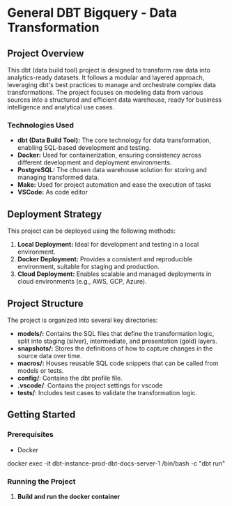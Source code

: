 # General DBT Bigquery - Data Transformation

## Project Overview

This dbt (data build tool) project is designed to transform raw data into analytics-ready datasets. It follows a modular and layered approach, leveraging dbt's best practices to manage and orchestrate complex data transformations. The project focuses on modeling data from various sources into a structured and efficient data warehouse, ready for business intelligence and analytical use cases.

### Technologies Used

*   **dbt (Data Build Tool):** The core technology for data transformation, enabling SQL-based development and testing.
*   **Docker:** Used for containerization, ensuring consistency across different development and deployment environments.
*   **PostgreSQL:** The chosen data warehouse solution for storing and managing transformed data.
* **Make:** Used for project automation and ease the execution of tasks
* **VSCode:** As code editor

## Deployment Strategy

This project can be deployed using the following methods:

1.  **Local Deployment:** Ideal for development and testing in a local environment.
2.  **Docker Deployment:** Provides a consistent and reproducible environment, suitable for staging and production.
3.  **Cloud Deployment:** Enables scalable and managed deployments in cloud environments (e.g., AWS, GCP, Azure).

## Project Structure

The project is organized into several key directories:

*   **models/:** Contains the SQL files that define the transformation logic, split into staging (silver), intermediate, and presentation (gold) layers.
*   **snapshots/:** Stores the definitions of how to capture changes in the source data over time.
*   **macros/:** Houses reusable SQL code snippets that can be called from models or tests.
* **config/**: Contains the dbt profile file.
* **.vscode/**: Contains the project settings for vscode
* **tests/**: Includes test cases to validate the transformation logic.


## Getting Started

### Prerequisites

*   Docker

docker exec -it dbt-instance-prod-dbt-docs-server-1 /bin/bash -c "dbt run"

### Running the Project

1.  **Build and run the docker container**

    